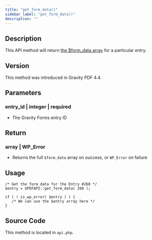 ```yaml
---
title: "get_form_data()"
sidebar_label: "get_form_data()"
description: ""
---
```


## Description

This API method will return [the $form\_data array](developer-php-form-data-array.md) for a particular entry.

## Version

This method was introduced in Gravity PDF 4.4.

## Parameters

### entry\_id \| integer \| required
* The Gravity Forms entry ID

## Return

### array \| WP\_Error
* Returns the full `$form_data` array on success, or `WP_Error` on failure

## Usage

```
/* Get the form data for the Entry #260 */
$entry = GPDFAPI::get_form_data( 260 );

if ( ! is_wp_error( $entry ) ) {
   /* We can use the $entry array here */
}
```

## Source Code

This method is located in `api.php`.
